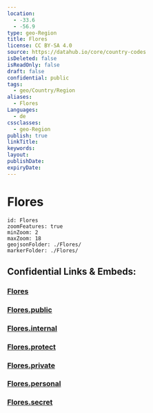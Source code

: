 ```yaml
---
location:
  - -33.6
  - -56.9
type: geo-Region
title: Flores
license: CC BY-SA 4.0
source: https://datahub.io/core/country-codes
isDeleted: false
isReadOnly: false
draft: false
confidential: public
tags:
  - geo/Country/Region
aliases:
  - Flores
Languages:
  - de
cssclasses:
  - geo-Region
publish: true
linkTitle:
keywords:
layout:
publishDate:
expiryDate:
---
```


# Flores

```leaflet
id: Flores
zoomFeatures: true 
minZoom: 2 
maxZoom: 18
geojsonFolder: ./Flores/
markerFolder: ./Flores/
```


## Confidential Links & Embeds: 

### [Flores](/_Standards/Earth/Continent/America~South/Uruguay/departments~Uruguay/Flores.md) 

### [Flores.public](/_public/Earth/Continent/America~South/Uruguay/departments~Uruguay/Flores.public.md) 

### [Flores.internal](/_internal/Earth/Continent/America~South/Uruguay/departments~Uruguay/Flores.internal.md) 

### [Flores.protect](/_protect/Earth/Continent/America~South/Uruguay/departments~Uruguay/Flores.protect.md) 

### [Flores.private](/_private/Earth/Continent/America~South/Uruguay/departments~Uruguay/Flores.private.md) 

### [Flores.personal](/_personal/Earth/Continent/America~South/Uruguay/departments~Uruguay/Flores.personal.md) 

### [Flores.secret](/_secret/Earth/Continent/America~South/Uruguay/departments~Uruguay/Flores.secret.md)

